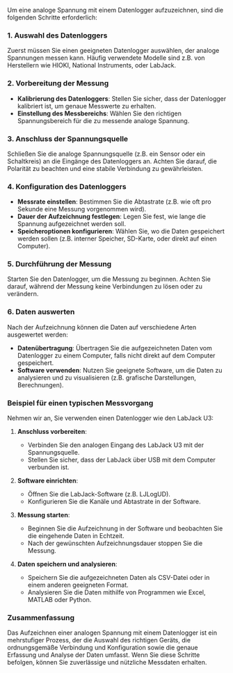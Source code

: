 Um eine analoge Spannung mit einem Datenlogger aufzuzeichnen, sind die folgenden Schritte erforderlich:

### 1. Auswahl des Datenloggers

Zuerst müssen Sie einen geeigneten Datenlogger auswählen, der analoge Spannungen messen kann. Häufig verwendete Modelle sind z.B. von Herstellern wie HIOKI, National Instruments, oder LabJack.

### 2. Vorbereitung der Messung

- **Kalibrierung des Datenloggers**: Stellen Sie sicher, dass der Datenlogger kalibriert ist, um genaue Messwerte zu erhalten.
- **Einstellung des Messbereichs**: Wählen Sie den richtigen Spannungsbereich für die zu messende analoge Spannung.

### 3. Anschluss der Spannungsquelle

Schließen Sie die analoge Spannungsquelle (z.B. ein Sensor oder ein Schaltkreis) an die Eingänge des Datenloggers an. Achten Sie darauf, die Polarität zu beachten und eine stabile Verbindung zu gewährleisten.

### 4. Konfiguration des Datenloggers

- **Messrate einstellen**: Bestimmen Sie die Abtastrate (z.B. wie oft pro Sekunde eine Messung vorgenommen wird).
- **Dauer der Aufzeichnung festlegen**: Legen Sie fest, wie lange die Spannung aufgezeichnet werden soll.
- **Speicheroptionen konfigurieren**: Wählen Sie, wo die Daten gespeichert werden sollen (z.B. interner Speicher, SD-Karte, oder direkt auf einen Computer).

### 5. Durchführung der Messung

Starten Sie den Datenlogger, um die Messung zu beginnen. Achten Sie darauf, während der Messung keine Verbindungen zu lösen oder zu verändern.

### 6. Daten auswerten

Nach der Aufzeichnung können die Daten auf verschiedene Arten ausgewertet werden:

- **Datenübertragung**: Übertragen Sie die aufgezeichneten Daten vom Datenlogger zu einem Computer, falls nicht direkt auf dem Computer gespeichert.
- **Software verwenden**: Nutzen Sie geeignete Software, um die Daten zu analysieren und zu visualisieren (z.B. grafische Darstellungen, Berechnungen).

### Beispiel für einen typischen Messvorgang

Nehmen wir an, Sie verwenden einen Datenlogger wie den LabJack U3:

1. **Anschluss vorbereiten**:

   - Verbinden Sie den analogen Eingang des LabJack U3 mit der Spannungsquelle.
   - Stellen Sie sicher, dass der LabJack über USB mit dem Computer verbunden ist.

2. **Software einrichten**:

   - Öffnen Sie die LabJack-Software (z.B. LJLogUD).
   - Konfigurieren Sie die Kanäle und Abtastrate in der Software.

3. **Messung starten**:

   - Beginnen Sie die Aufzeichnung in der Software und beobachten Sie die eingehende Daten in Echtzeit.
   - Nach der gewünschten Aufzeichnungsdauer stoppen Sie die Messung.

4. **Daten speichern und analysieren**:
   - Speichern Sie die aufgezeichneten Daten als CSV-Datei oder in einem anderen geeigneten Format.
   - Analysieren Sie die Daten mithilfe von Programmen wie Excel, MATLAB oder Python.

### Zusammenfassung

Das Aufzeichnen einer analogen Spannung mit einem Datenlogger ist ein mehrstufiger Prozess, der die Auswahl des richtigen Geräts, die ordnungsgemäße Verbindung und Konfiguration sowie die genaue Erfassung und Analyse der Daten umfasst. Wenn Sie diese Schritte befolgen, können Sie zuverlässige und nützliche Messdaten erhalten.
